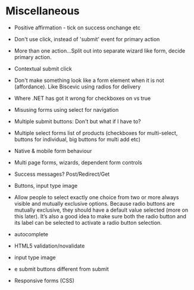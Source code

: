 # Miscellaneous

* Positive affirmation - tick on success onchange etc

* Don't use click, instead of 'submit' event for primary action

* More than one action...Split out into separate wizard like form, decide primary action.

* Contextual submit click

* Don't make something look like a form element when it is not (affordance). Like Biscevic using radios for delivery

* Where .NET has got it wrong for checkboxes on vs true

* Misusing forms using select for navigation

* Multiple submit buttons: Don't but what if I have to?

* Multiple select forms list of products (checkboxes for multi-select, buttons for individual, big buttons for multi add etc)

* Native & mobile form behaviour

* Multi page forms, wizards, dependent form controls

* Success messages? Post/Redirect/Get

* Buttons, input type image

* Allow people to select exactly one choice from two or more always visible and mutually exclusive options. Because radio buttons are mutually exclusive, they should have a default value selected (more on this later). It’s also a good idea to make sure both the radio button and its label can be selected to activate a radio button selection.

* autocomplete

* HTML5 validation/novalidate

* input type image

* e submit buttons different from submit

* Responsive forms (CSS)
